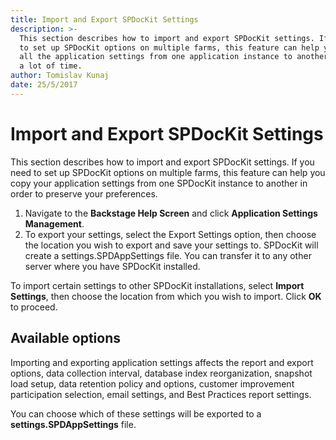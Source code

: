 ```yaml
---
title: Import and Export SPDocKit Settings
description: >-
  This section describes how to import and export SPDocKit settings. If you need
  to set up SPDocKit options on multiple farms, this feature can help you copy
  all the application settings from one application instance to another and save
  a lot of time.
author: Tomislav Kunaj
date: 25/5/2017
---
```


# Import and Export SPDocKit Settings

This section describes how to import and export SPDocKit settings. If you need to set up SPDocKit options on multiple farms, this feature can help you copy your application settings from one SPDocKit instance to another in order to preserve your preferences.

1. Navigate to the **Backstage Help Screen** and click **Application Settings Management**.
2. To export your settings, select the Export Settings option, then choose the location you wish to export and save your settings to. SPDocKit will create a settings.SPDAppSettings file. You can transfer it to any other server where you have SPDocKit installed.

To import certain settings to other SPDocKit installations, select **Import Settings**, then choose the location from which you wish to import. Click **OK** to proceed.

## Available options

Importing and exporting application settings affects the report and export options, data collection interval, database index reorganization, snapshot load setup, data retention policy and options, customer improvement participation selection, email settings, and Best Practices report settings.

You can choose which of these settings will be exported to a **settings.SPDAppSettings** file.

